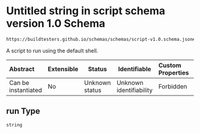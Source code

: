 # Untitled string in script schema version 1.0 Schema

```txt
https://buildtesters.github.io/schemas/schemas/script-v1.0.schema.json#/properties/run
```

A script to run using the default shell.


| Abstract            | Extensible | Status         | Identifiable            | Custom Properties | Additional Properties | Access Restrictions | Defined In                                                                         |
| :------------------ | ---------- | -------------- | ----------------------- | :---------------- | --------------------- | ------------------- | ---------------------------------------------------------------------------------- |
| Can be instantiated | No         | Unknown status | Unknown identifiability | Forbidden         | Allowed               | none                | [script-v1.0.schema.json\*](../out/script-v1.0.schema.json "open original schema") |

## run Type

`string`
